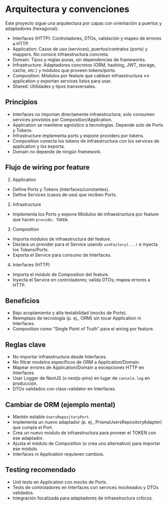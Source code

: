 # Arquitectura y convenciones

Este proyecto sigue una arquitectura por capas con orientación a puertos y adaptadores (hexagonal):

- Interfaces (HTTP): Controladores, DTOs, validación y mapeo de errores a HTTP.
- Application: Casos de uso (services), puertos/contratos (ports) y mappers. No conoce infraestructura concreta.
- Domain: Tipos y reglas puras, sin dependencias de frameworks.
- Infrastructure: Adaptadores concretos (ORM, hashing, JWT, storage, cache, etc.) y módulos que proveen tokens/ports.
- Composition: Módulos por feature que cablean infraestructura ↔ application y exportan services listos para usar.
- Shared: Utilidades y tipos transversales.

## Principios

- Interfaces no importan directamente infraestructura; solo consumen services provistos por Composition/Application.
- Application se mantiene agnóstico a tecnologías. Depende solo de Ports y Tokens.
- Infrastructure implementa ports y expone providers por tokens.
- Composition conecta los tokens de infraestructura con los services de application y los exporta.
- Domain no depende de ningún framework.

## Flujo de wiring por feature

1. Application

- Define Ports y Tokens (interfaces/constantes).
- Define Services (casos de uso) que reciben Ports.

2. Infrastructure

- Implementa los Ports y expone Módulos de infraestructura por feature que hacen `provide: TOKEN`.

3. Composition

- Importa módulos de infraestructura del feature.
- Declara un provider para el Service usando `useFactory(...)` e inyecta los Tokens/Ports.
- Exporta el Service para consumo de Interfaces.

4. Interfaces (HTTP)

- Importa el módulo de Composition del feature.
- Inyecta el Service en controladores; valida DTOs; mapea errores a HTTP.

## Beneficios

- Bajo acoplamiento y alta testabilidad (mocks de Ports).
- Reemplazo de tecnología (p. ej., ORM) sin tocar Application ni Interfaces.
- Composition como “Single Point of Truth” para el wiring por feature.

## Reglas clave

- No importar infraestructura desde Interfaces.
- No filtrar modelos específicos de ORM a Application/Domain.
- Mapear errores de Application/Domain a excepciones HTTP en Interfaces.
- Usar Logger de NestJS (o nestjs-pino) en lugar de `console.log` en producción.
- DTOs validados con class-validator en Interfaces.

## Cambiar de ORM (ejemplo mental)

- Mantén estable `UsersRepositoryPort`.
- Implementa un nuevo adaptador (p. ej., PrismaUsersRepositoryAdapter) que cumpla el Port.
- Crea un nuevo módulo de infraestructura para proveer el TOKEN con ese adaptador.
- Ajusta el módulo de Composition (o crea uno alternativo) para importar ese módulo.
- Interfaces ni Application requieren cambios.

## Testing recomendado

- Unit tests en Application con mocks de Ports.
- Tests de controladores en Interfaces con services mockeados y DTOs validados.
- Integración focalizada para adaptadores de infraestructura críticos.
